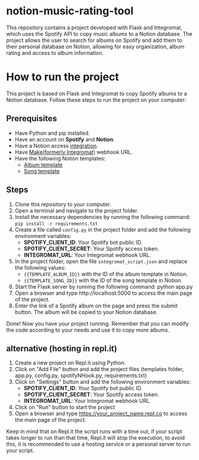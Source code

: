 # notion-music-rating-tool
This repository contains a project developed with Flask and Integromat, which uses the Spotify API to copy music albums to a Notion database. The project allows the user to search for albums on Spotify and add them to their personal database on Notion, allowing for easy organization, album rating and access to album information.
# How to run the project
This project is based on Flask and Integromat to copy Spotify albums to a Notion database. Follow these steps to run the project on your computer:

## Prerequisites
* Have Python and pip installed.
* Have an account on **Spotify** and **Notion**.
* Have a Notion access [integration](https://www.notion.so/my-integrations).
* Have [Make(formerly Integromat)](https://make.com) webhook URL.
* Have the following Notion templates:
  * [Album template](https://laubert.notion.site/fd35628ecf7a4b4b82a361320b7ec593?v=f559053b19ec43549c66e01e90fa7024)
  * [Song template](https://laubert.notion.site/1a7cbd068101409ba808e45997a579f0?v=eb7f6e6b83a64a6b9aed79602fdb629b)
## Steps
1) Clone this repository to your computer.
2) Open a terminal and navigate to the project folder.
3) Install the necessary dependencies by running the following command: `pip install -r requirements.txt`
4) Create a file called `config.py` in the project folder and add the following environment variables:
   * **SPOTIFY_CLIENT_ID**: Your Spotify bot public ID.
   * **SPOTIFY_CLIENT_SECRET**: Your Spotify access token.
   * **INTEGROMAT_URL**: Your Integromat webhook URL.
5) In the project folder, open the file ``integromat_script.json`` and replace the following values:
    * ``{{TEMPLATE_ALBUM_ID}}`` with the ID of the album template in Notion.
    * ``{{TEMPLATE_SONG_ID}}`` with the ID of the song template in Notion.
6) Start the Flask server by running the following command: python app.py
7) Open a browser and type http://localhost:5000 to access the main page of the project.
8) Enter the link of a Spotify album on the page and press the submit button. The album will be copied to your Notion database.

Done! Now you have your project running. Remember that you can modify the code according to your needs and use it to copy more albums.

## alternative (hosting in repl.it)
1) Create a new project on Repl.it using Python.
2) Click on "Add File" button and add the project files (templates folder, app.py, config.py, spotifyNHook.py, requirements.txt) 
3) Click on "Settings" button and add the following environment variables:
    * **SPOTIFY_CLIENT_ID**: Your Spotify bot public ID.
    * **SPOTIFY_CLIENT_SECRET**: Your Spotify access token.
    * **INTEGROMAT_URL**: Your Integromat webhook URL.
4) Click on "Run" button to start the project
5) Open a browser and type https://your_project_name.repl.co to access the main page of the project.

Keep in mind that on Repl.it the script runs with a time out, if your script takes longer to run than that time, Repl.it will stop the execution, to avoid this, it is recommended to use a hosting service or a personal server to run your script.